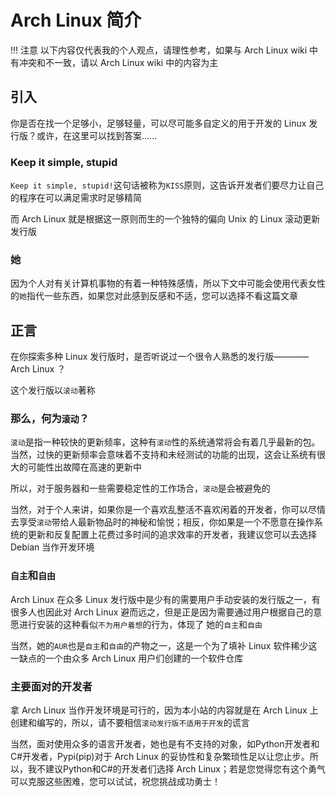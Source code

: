 # Arch Linux 简介

!!! 注意
    以下内容仅代表我的个人观点，请理性参考，如果与 Arch Linux wiki 中有冲突和不一致，请以 Arch Linux wiki 中的内容为主

## 引入

你是否在找一个足够小，足够轻量，可以尽可能多自定义的用于开发的 Linux 发行版？或许，在这里可以找到答案......

### Keep it simple, stupid

`Keep it simple, stupid!`这句话被称为`KISS`原则，这告诉开发者们要尽力让自己的程序在可以满足需求时足够精简

而 Arch Linux 就是根据这一原则而生的一个独特的偏向 Unix 的 Linux 滚动更新发行版

### 她

因为个人对有关计算机事物的有着一种特殊感情，所以下文中可能会使用代表女性的`她`指代一些东西，如果您对此感到反感和不适，您可以选择不看这篇文章

## 正言

在你探索多种 Linux 发行版时，是否听说过一个很令人熟悉的发行版———— Arch Linux ？

这个发行版以`滚动`著称

### 那么，何为`滚动`？

`滚动`是指一种较快的更新频率，这种有`滚动`性的系统通常将会有着几乎最新的包。当然，过快的更新频率会意味着不支持和未经测试的功能的出现，这会让系统有很大的可能性出故障在高速的更新中

所以，对于服务器和一些需要稳定性的工作场合，`滚动`是会被避免的

当然，对于个人来讲，如果你是一个喜欢乱整活不喜欢闲着的开发者，你可以尽情去享受`滚动`带给人最新物品时的神秘和愉悦；相反，你如果是一个不愿意在操作系统的更新和反复配置上花费过多时间的追求效率的开发者，我建议您可以去选择 Debian 当作开发环境

### `自主`和`自由`

Arch Linux 在众多 Linux 发行版中是少有的需要用户手动安装的发行版之一，有很多人也因此对 Arch Linux 避而远之，但是正是因为需要通过用户根据自己的意愿进行安装的这种看似`不为用户着想`的行为，体现了 她的`自主`和`自由`

当然，她的`AUR`也是`自主`和`自由`的产物之一，这是一个为了填补 Linux 软件稀少这一缺点的一个由众多 Arch Linux 用户们创建的一个软件仓库

### 主要面对的开发者

拿 Arch Linux 当作开发环境是可行的，因为本小站的内容就是在 Arch Linux 上创建和编写的，所以，请不要相信`滚动发行版不适用于开发`的谎言

当然，面对使用众多的语言开发者，她也是有不支持的对象，如Python开发者和C#开发者，Pypi(pip)对于 Arch Linux 的妥协性和复杂繁琐性足以让您止步。所以，我不建议Python和C#的开发者们选择 Arch Linux；若是您觉得您有这个勇气可以克服这些困难，您可以试试，祝您挑战成功勇士！
